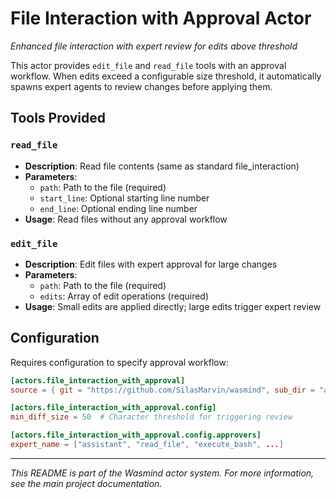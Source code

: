 # File Interaction with Approval Actor

*Enhanced file interaction with expert review for edits above threshold*

This actor provides `edit_file` and `read_file` tools with an approval workflow. When edits exceed a configurable size threshold, it automatically spawns expert agents to review changes before applying them.

## Tools Provided

### `read_file`
- **Description**: Read file contents (same as standard file_interaction)
- **Parameters**:
  - `path`: Path to the file (required)
  - `start_line`: Optional starting line number
  - `end_line`: Optional ending line number
- **Usage**: Read files without any approval workflow

### `edit_file`
- **Description**: Edit files with expert approval for large changes
- **Parameters**:
  - `path`: Path to the file (required)
  - `edits`: Array of edit operations (required)
- **Usage**: Small edits are applied directly; large edits trigger expert review

## Configuration

Requires configuration to specify approval workflow:

```toml
[actors.file_interaction_with_approval]
source = { git = "https://github.com/SilasMarvin/wasmind", sub_dir = "actors/code_with_experts/crates/file_interaction_with_approval" }

[actors.file_interaction_with_approval.config]
min_diff_size = 50  # Character threshold for triggering review

[actors.file_interaction_with_approval.config.approvers]
expert_name = ["assistant", "read_file", "execute_bash", ...]
```

---

*This README is part of the Wasmind actor system. For more information, see the main project documentation.*